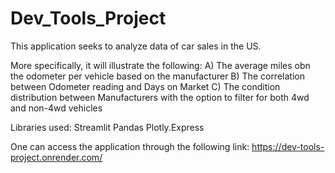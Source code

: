 # Dev_Tools_Project
This application seeks to analyze data of car sales in the US.

More specifically, it will illustrate the following:
A) The average miles obn the odometer per vehicle based on the manufacturer
B) The correlation between Odometer reading and Days on Market
C) The condition distribution between Manufacturers with the option to filter for both 4wd and non-4wd vehicles


Libraries used:
Streamlit
Pandas
Plotly.Express

One can access the application through the following link:
https://dev-tools-project.onrender.com/




